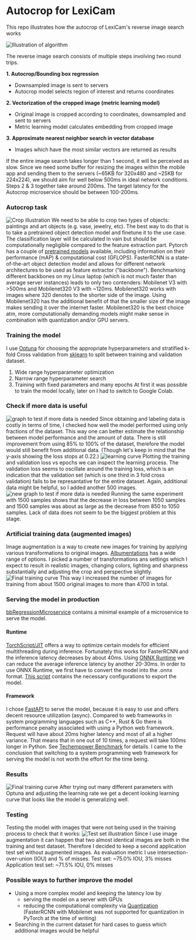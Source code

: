 
# Autocrop for LexiCam
This repo illustrates how the autocrop of LexiCam's reverse image search works

![Illustration of algorithm](/readme_images/algo_illustration.png "Reverse image search")

The reverse image search consists of multiple steps involving two round trips.

**1. Autocrop/Bounding box regression**
* Downsampled image is sent to servers
* Autocrop model selects region of interest and returns coordinates

**2. Vectorization of the cropped image (metric learning model)**
* Original image is cropped according to coordinates, downsampled and sent to servers
* Metric learning model calculates embedding from cropped image

**3. Approximate nearest neighbor search in vector database**
* Images which have the most similar vectors are returned as results

If the entire image search takes longer than 1 second, it will be perceived as slow. Since we need some buffer for resizing the images within the mobile app and sending them to the servers (~65KB for 320x480 and ~25KB for 224x224), we should aim for well below 500ms in ideal network conditions. Steps 2 & 3 together take around 200ms. The target latency for the Autocrop microservice should be between 100-200ms.


### Autocrop task
![Crop illustration](/readme_images/crop_illustration_small.png)
We need to be able to crop two types of objects: paintings and art objects (e.g. vase, jewelry, etc).
The best way to do that is to take a pretrained object detection model and finetune it to the use case. The classification layer will be calculated in vain but should be computationally negligible compared to the feature extraction part. Pytorch has a couple of [pretrained models](https://pytorch.org/vision/stable/models.html#object-detection) available, including information on their performance (mAP) & computational cost (GFLOPS).
FasterRCNN is a state-of-the-art object detection model and allows for different network architectures to be used as feature extractor ("backbone"). Benchmarking different backbones on my Linux laptop (which is not much faster than average server instances) leads to only two contenders: Mobilenet V3 with >500ms and Mobilenet320 V3 with ~120ms. Mobilenet320 works with images where 320 denotes to the shorter side of the image. Using Mobilenet320 has the additional benefit of that the smaller size of the image makes sending it over the internet faster. Mobilenet320 is the best choice atm, more computationally demanding models might make sense in combination with quantization and/or GPU servers.

### Training the model
I use [Optuna](https://optuna.org/) for choosing the appropriate hyperparameters and stratified k-fold Cross validation from [sklearn](https://scikit-learn.org/stable/modules/generated/sklearn.model_selection.StratifiedKFold.html#sklearn.model_selection.StratifiedKFold) to split between training and validation dataset.
1. Wide range hyperparameter optimization
2. Narrow range hyperparameter search
3. Training with fixed parameters and many epochs
At first it was possible to train the model locally, later on I had to switch to Google Colab.

### Check if more data is useful
![graph to test if more data is needed](/readme_images/test_more_data_needed_1050images.png)
Since obtaining and labeling data is costly in terms of time, I checked how well the model performed using only fractions of the dataset. This way one can better estimate the relationship between model performance and the amount of data. There is still improvement from using 85% to 100% of the dataset, therefore the model would still benefit from additional data. (Though let's keep in mind that the y-axis showing the loss stops at 0.22.)
![learning curve](/learning_curves/fastercnnmobile320_1050images_22epochs_3pred.png)
Plotting the training and validation loss vs epochs we can inspect the learning process. The validation loss seems to oscillate around the training loss, which is an indication that the validation set (which is one third in 3 fold cross validation) fails to be represantative for the entire dataset. Again, additional data might be helpful, so I added another 500 images.
![new graph to test if more data is needed](/readme_images/test_more_data_needed_1500images.png)
Running the same experiment with 1500 samples shows that the decrease in loss between 1050 samples and 1500 samples was about as large as the decrease from 850 to 1050 samples. Lack of data does not seem to be the biggest problem at this stage.


### Artificial training data (augmented images)
Image augmentation is a way to create new images for training by applying various transformations to original images. [Albumentations](https://albumentations.ai) has a wide range of options. I picked a number of transformations ans settings which I expect to result in realistic images, changing colors, lighting and sharpness substantially and adjusting the crop and perspective slightly.
![Final training curve](/readme_images/augmentation.png)
This way I increased the number of images for training from about 1500 original images to more than 4700 in total.

### Serving the model in production
[bbRegressionMicroservice](/bbRegressionMicroservice) contains a minimal example of a microservice to serve the model.


#### Runtime
[TorchScript/JIT](https://pytorch.org/docs/stable/notes/cpu_threading_torchscript_inference.html) offers a way to optimize certain models for efficient multithreading during inference. Fortunately this works for FasterRCNN and the inference latency decreases by about 40ms. Using [ONNX Runtime](https://onnxruntime.ai) we can reduce the average inference latency by another 20-30ms. In order to use ONNX Runtime, we first have to convert the model into the .onnx format. [This script](export_onnx.py) contains the necessary configurations to export the model.

#### Framework
I chose [FastAPI](https://fastapi.tiangolo.com) to serve the model, because it is easy to use and offers decent resource utilization (async). Compared to web frameworks in system programming languages such as C++, Rust & Go there is performance penalty associated with using a Python web framework. Request will have about 20ms higher latency and most of all a higher variance. That means that in one out of 10 times, a request will take 100ms longer in Python. See [Techempower Benchmark](https://www.techempower.com/) for details. I came to the conclusion that switching to a system programming web framework for serving the model is not worth the effort for the time being.


### Results

![Final training curve](/learning_curves/lr9_30_00004_1.17e-5_0.88.png)
After trying out many different parameters with Optuna and adjusting the learning rate we get a decent looking learning curve that looks like the model is generalizing well.


### Testing
Testing the model with images that were not being used in the training process to check that it works:
![Test set illustration](/readme_images/testing.png)
Since I use image augmentation it can happen that two almost identical images are both in the training and test dataset. Therefore I decided to keep a second application test set without augmented images.
As evaluation metric I use intersection-over-union (IOU) and % of misses.
Test set:               ~75.0% IOU, 3% misses
Application test set:   ~71.5% IOU, 0% misses

### Possible ways to further improve the model
+ Using a more complex model and keeping the latency low by
  + serving the model on a server with GPUs
  + reducing the computational complexity via [Quantization](https://pytorch.org/docs/stable/quantization.html) (FasterRCNN with Mobilenet was not supported for quantization in PyTorch at the time of writing)
+ Searching in the current dataset for hard cases to guess which additional images would be helpful


